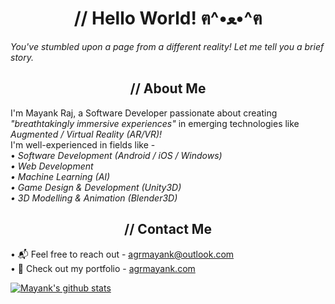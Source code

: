 <h1 align="center">// Hello World! ฅ^•ﻌ•^ฅ</h1>

<!--
**AgrMayank/AgrMayank** is a ✨ _special_ ✨ repository because its `README.md` (this file) appears on your GitHub profile.

Here are some ideas to get you started:

- 🔭 I’m currently working on ...
- 🌱 I’m currently learning ...
- 👯 I’m looking to collaborate on ...
- 🤔 I’m looking for help with ...
- 💬 Ask me about ...
- 📫 How to reach me: ...
- 😄 Pronouns: ...
- ⚡ Fun fact: ...
-->

_You've stumbled upon a page from a different reality! Let me tell you a brief story._


<h2 align="center">// About Me</h2>

I'm Mayank Raj, a Software Developer passionate about creating _"breathtakingly immersive experiences"_ in emerging technologies like _Augmented / Virtual Reality (AR/VR)!_<br>
I'm well-experienced in fields like - <br>
• _Software Development (Android / iOS / Windows)<br>
• Web Development<br>
• Machine Learning (AI)<br>
• Game Design & Development (Unity3D)<br>
• 3D Modelling & Animation (Blender3D)_<br>

<h2 align="center">// Contact Me</h2>

• 📬 Feel free to reach out - [agrmayank@outlook.com](mailto:agrmayank@outlook.com)<br>
• 🎨 Check out my portfolio - [agrmayank.com](https://agrmayank.com/)

[![Mayank's github stats](https://github-readme-stats.vercel.app/api?username=AgrMayank&show_icons=true&title_color=fbeb58&icon_color=fbeb58&text_color=fbeb58&bg_color=535a60)](https://github.com/anuraghazra/github-readme-stats)
 
